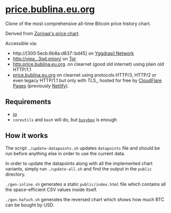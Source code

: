 # [price.bublina.eu.org](https://price.bublina.eu.org)
Clone of the most comprehensive all-time Bitcoin price history chart.

Derived from [Zorinaq's price chart](https://bitcoin.zorinaq.com/price/).

Accessible via:
 * http://[300:5ecb:6b8a:d837::bd45] on
   [Yggdrasil Network](https://yggdrasil-network.github.io)
 * [http://yjea…3qd.onion/](
http://yjeajli4dzdwm2lu32rkruj5safydu2utx22trkdszwulegookfvj3qd.onion)
   on [Tor](https://torproject.org)
 * [http.price.bublina.eu.org](http://http.price.bublina.eu.org).
   on clearnet (good old internet) using plain old HTTP/1.1
 * [price.bublina.eu.org](https://price.bublina.eu.org)
   on clearnet using protocols HTTP/3, HTTP/2 or even legacy
   HTTP/1.1 but only with TLS,, hosted for free by
   [CloudFlare Pages](https://pages.cloudflare.com/)
   (previously [Netlify](https://www.netlify.com/)).

## Requirements

 * [jq](https://stedolan.github.io/jq/)
 * `coreutils` and `bash` will do,
   but [`busybox`](https://busybox.net/) is enough

## How it works

The script `./update-datapoints.sh` updates `datapoints` file
and should be run before anything else in order to use
the current data.

In order to update the datapoints along with all the implemented
chart variants, simply run `./update-all.sh` and find the output
in the `public` directory.

`./gen-inline.sh` generates a static `public/index.html`
file which contains all the space-efficient CSV values
inside itself.

`./gen-hafuch.sh` generates the reversed chart which shows
how much BTC can be bought by USD.
